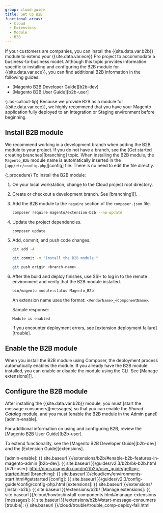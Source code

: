 ```yaml
---
group: cloud-guide
title: Set up B2B
functional_areas:
  - Cloud
  - Extensions
  - Module
  - B2B
---
```


If your customers are companies, you can install the {{site.data.var.b2b}} module to extend your {{site.data.var.ece}} Pro project to accommodate a business-to-business model. Although this topic provides information specific to installing and configuring the B2B module for {{site.data.var.ece}}, you can find additional B2B information in the following guides:

-  [Magento B2B Developer Guide][b2b-dev]
-  [Magento B2B User Guide][b2b-user]

{:.bs-callout-tip}
Because we provide B2B as a module for {{site.data.var.ece}}, we highly recommend that you have your Magento application fully deployed to an Integration or Staging environment before beginning.

## Install B2B module

We recommend working in a development branch when adding the B2B module to your project. If you do not have a branch, see the [Get started creating branches][branching] topic. When installing the B2B module, the `Magento_B2b` module name is automatically inserted in the [`app/etc/config.php`][config] file. There is no need to edit the file directly.

{:.procedure}
To install the B2B module:

1. On your local workstation, change to the Cloud project root directory.

1. Create or checkout a development branch. See [branching][].

1. Add the B2B module to the `require` section of the `composer.json` file.

   ```bash
   composer require magento/extension-b2b --no-update
   ```

1. Update the project dependencies.

   ```bash
   composer update
   ```

1. Add, commit, and push code changes.

   ```bash
   git add -A
   ```

   ```bash
   git commit -m "Install the B2B module."
   ```

   ```bash
   git push origin <branch-name>
   ```

1. After the build and deploy finishes, use SSH to log in to the remote environment and verify that the B2B module installed.

   ```bash
   bin/magento module:status Magento_B2b
   ```

   An extension name uses the format: `<VendorName>_<ComponentName>`.

   Sample response:

   ```terminal
   Module is enabled
   ```

   If you encounter deployment errors, see [extension deployment failure][trouble].

## Enable the B2B module

When you install the B2B module using Composer, the deployment process automatically enables the module. If you already have the B2B module installed, you can enable or disable the module using the CLI. See [Manage extensions][].

## Configure the B2B module

After installing the {{site.data.var.b2b}} module, you must [start the message consumers][messages] so that you can enable the _Shared Catalog_ module, and you must [enable the B2B module in the Admin panel][admin-enable].

For additional information on using and configuring B2B, review the [Magento B2B User Guide][b2b-user].

To extend functionality, see the [Magento B2B Developer Guide][b2b-dev] and the [Extension Guide][extensions].

<!-- link definitions -->

[admin-enable]: {{ site.baseurl }}/extensions/b2b/#enable-b2b-features-in-magento-admin
[b2b-dev]: {{ site.baseurl }}/guides/v2.3/b2b/bk-b2b.html
[b2b-user]: http://docs.magento.com/m2/b2b/user_guide/getting-started.html
[branching]: {{ site.baseurl }}/cloud/env/environments-start.html#getstarted
[config]: {{ site.baseurl }}/guides/v2.3/config-guide/config/config-php.html
[extensions]: {{ site.baseurl }}/extensions/
[install-b2b]: {{ site.baseurl }}/extensions/b2b/
[Manage extensions]: {{ site.baseurl }}/cloud/howtos/install-components.html#manage-extensions
[messages]: {{ site.baseurl }}/extensions/b2b/#start-message-consumers
[trouble]: {{ site.baseurl }}/cloud/trouble/trouble_comp-deploy-fail.html
